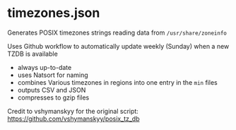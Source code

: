
# timezones.json

Generates POSIX timezones strings reading data from `/usr/share/zoneinfo`

Uses Github workflow to automatically update weekly (Sunday) when a new TZDB is available

* always up-to-date
* uses Natsort for naming
* combines Various timezones in regions into one entry in the `min` files
* outputs CSV and JSON
* compresses to gzip files

Credit to vshymanskyy for the original script: https://github.com/vshymanskyy/posix_tz_db

